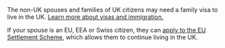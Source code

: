  The non-UK spouses and families of UK citizens may need a family visa to live in the UK. [Learn more about visas and immigration.](https://www.gov.uk/uk-family-visa)

 If your spouse is an EU, EEA or Swiss citizen, they can [apply to the EU Settlement Scheme](https://www.gov.uk/settled-status-eu-citizens-families), which allows them to continue living in the UK.
